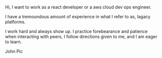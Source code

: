 Hi, I want to work as a react developer or a aws cloud dev ops engineer. 

I have a tremoundous amount of experience in what I refer to as, lagacy platforms.

I work hard and always show up. I practice forebearance and patience when interacting with peers, I follow directions given to me, and I am eager to learn.

John Pic

